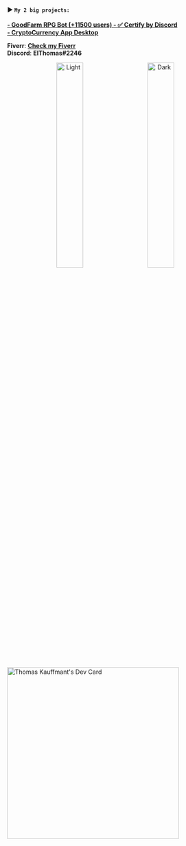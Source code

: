 #### **▶️ ``My 2 big projects:``**<br>
**[- GoodFarm RPG Bot (+11500 users) - ✅ Certify by Discord](https://github.com/thomasperge/GoodFarm-DiscordBot)**<br>
**[- CryptoCurrency App Desktop](https://github.com/thomasperge/CryptoCurrency-Desktop-apps)**<br>

**Fiverr**: **[Check my Fiverr](https://fr.fiverr.com/elthomasdev/make-a-professional-discord-bot)**<br>
**Discord**: **ElThomas#2246**<br>


<p align="center">
  <img alt="Light" src="https://cdn.discordapp.com/attachments/1018205416502607912/1018258054812278835/AssetsCryptoCurrencyPhone.png" width="35%">
&nbsp; &nbsp; &nbsp; &nbsp;
  <img alt="Dark" src=".https://cdn.discordapp.com/attachments/1018205416502607912/1018258054812278835/AssetsCryptoCurrencyPhone.png" width="35%">
</p>

<br>

<a href="https://app.daily.dev/Thomasperge"><img src="https://api.daily.dev/devcards/788a1841892f4fd7a87b6b8e29a83cc3.png?r=wup" width="400" alt="Thomas Kauffmant's Dev Card"/></a>